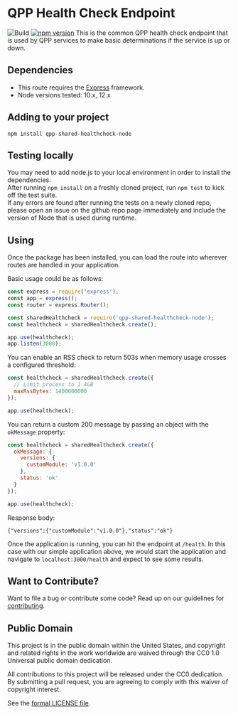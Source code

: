 # QPP Health Check Endpoint
![Build](https://github.com/CMSgov/qpp-shared-healthcheck-node/workflows/Build%20-%20PR/badge.svg) [![npm version](https://badge.fury.io/js/qpp-shared-healthcheck-node.svg)](https://badge.fury.io/js/qpp-shared-healthcheck-node)
This is the common QPP health check endpoint that is used by QPP services to make basic determinations if the service is up or down.

## Dependencies
* This route requires the [Express](https://expressjs.com/) framework.
* Node versions tested: 10.x, 12.x

## Adding to your project
`npm install qpp-shared-healthcheck-node`

## Testing locally
You may need to add node.js to your local environment in order to install the dependencies.  
After running `npm install` on a freshly cloned project, run `npm test` to kick off the test suite.  
If any errors are found after running the tests on a newly cloned repo, please open an issue on the github repo page immediately and include the version of Node that is used during runtime.

## Using
Once the package has been installed, you can load the route into wherever routes are handled in your application.

Basic usage could be as follows:

```javascript
const express = require('express');
const app = express();
const router = express.Router();

const sharedHealthcheck = require('qpp-shared-healthcheck-node');
const healthcheck = sharedHealthcheck.create();

app.use(healthcheck);
app.listen(3000);
```

You can enable an RSS check to return 503s when memory usage crosses a configured threshold:

```javascript
const healthcheck = sharedHealthcheck.create({
  // Limit process to 1.4GB
  maxRssBytes: 1400000000
});

app.use(healthcheck);
```

You can return a custom 200 message by passing an object with the `okMessage` property:

```javascript
const healthcheck = sharedHealthcheck.create({
  okMessage: {
    versions: {
      customModule: 'v1.0.0'
    },
    status: 'ok'
  }
});

app.use(healthcheck);
```

Response body:
```
{"versions":{"customModule":"v1.0.0"},"status":"ok"}
```

Once the application is running, you can hit the endpoint at `/health`.  In this case with our simple application above, we would start the application and navigate to `localhost:3000/health` and expect to see some results.


## Want to Contribute?

Want to file a bug or contribute some code? Read up on our guidelines for [contributing].

[contributing]: /.github/CONTRIBUTING.md

## Public Domain
This project is in the public domain within the United States, and copyright and related rights in the work worldwide are waived
through the CC0 1.0 Universal public domain dedication.		

All contributions to this project will be released under the CC0 dedication. By submitting a pull request, you are agreeing to
comply with this waiver of copyright interest.		

See the [formal LICENSE file](/LICENSE).

